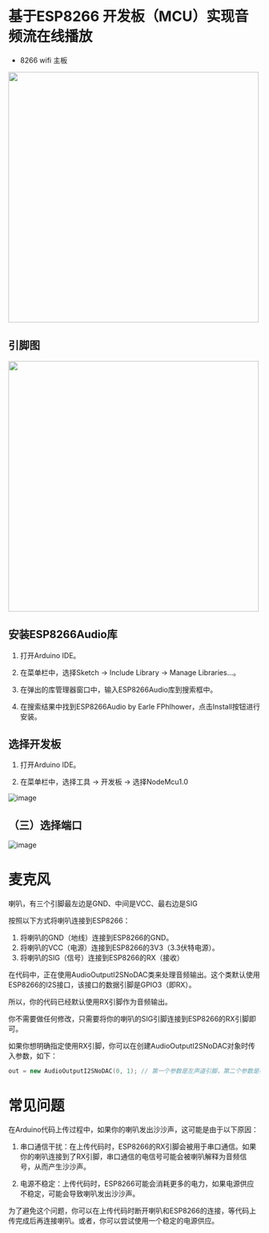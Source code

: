 # 基于ESP8266 开发板（MCU）实现音频流在线播放

* 8266 wifi 主板

<img src="https://github.com/liyinchigithub/arduino_8266_wifi_http/assets/19643260/76239ce4-ee90-4eb4-8592-a552edf20d79" width="500" height="500">

## 引脚图

<img src="https://github.com/liyinchigithub/arduino_8266_wifi_http/assets/19643260/bb6bba64-6fff-4bb0-8efd-cd1b91b4743d" width="500" height="500">

## 安装ESP8266Audio库

1. 打开Arduino IDE。

3. 在菜单栏中，选择Sketch -> Include Library -> Manage Libraries...。

5. 在弹出的库管理器窗口中，输入ESP8266Audio库到搜索框中。

7. 在搜索结果中找到ESP8266Audio by Earle FPhlhower，点击Install按钮进行安装。


## 选择开发板

1. 打开Arduino IDE。

2. 在菜单栏中，选择工具 -> 开发板 -> 选择NodeMcu1.0

![image](https://github.com/liyinchigithub/arduino_8266_wifi_http/assets/19643260/28203800-5c51-43a8-8af3-ba9499a6872a)

## （三）选择端口

![image](https://github.com/liyinchigithub/arduino_8266_wifi_http/assets/19643260/a6f60b7d-fe45-4a72-bc83-d17902110132)

# 麦克风

喇叭，有三个引脚最左边是GND、中间是VCC、最右边是SIG

按照以下方式将喇叭连接到ESP8266：

1. 将喇叭的GND（地线）连接到ESP8266的GND。
2. 将喇叭的VCC（电源）连接到ESP8266的3V3（3.3伏特电源）。
3. 将喇叭的SIG（信号）连接到ESP8266的RX（接收）

在代码中，正在使用AudioOutputI2SNoDAC类来处理音频输出。这个类默认使用ESP8266的I2S接口，该接口的数据引脚是GPIO3（即RX）。

所以，你的代码已经默认使用RX引脚作为音频输出。

你不需要做任何修改，只需要将你的喇叭的SIG引脚连接到ESP8266的RX引脚即可。

如果你想明确指定使用RX引脚，你可以在创建AudioOutputI2SNoDAC对象时传入参数，如下：

```C++
out = new AudioOutputI2SNoDAC(0, 1); // 第一个参数是左声道引脚，第二个参数是右声道引脚。0表示不使用，1表示使用RX引脚。
```


# 常见问题


在Arduino代码上传过程中，如果你的喇叭发出沙沙声，这可能是由于以下原因：

1. 串口通信干扰：在上传代码时，ESP8266的RX引脚会被用于串口通信。如果你的喇叭连接到了RX引脚，串口通信的电信号可能会被喇叭解释为音频信号，从而产生沙沙声。

2. 电源不稳定：上传代码时，ESP8266可能会消耗更多的电力，如果电源供应不稳定，可能会导致喇叭发出沙沙声。

为了避免这个问题，你可以在上传代码时断开喇叭和ESP8266的连接，等代码上传完成后再连接喇叭。或者，你可以尝试使用一个稳定的电源供应。
